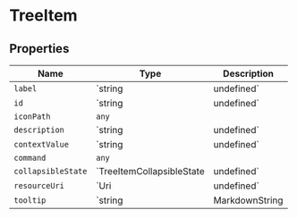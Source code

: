 # TreeItem

## Properties

| Name | Type | Description |
|------|------|-------------|
| `label` | `string | undefined` |  |
| `id` | `string | undefined` |  |
| `iconPath` | `any` |  |
| `description` | `string | undefined` |  |
| `contextValue` | `string | undefined` |  |
| `command` | `any` |  |
| `collapsibleState` | `TreeItemCollapsibleState | undefined` |  |
| `resourceUri` | `Uri | undefined` |  |
| `tooltip` | `string | MarkdownString | undefined` |  |


